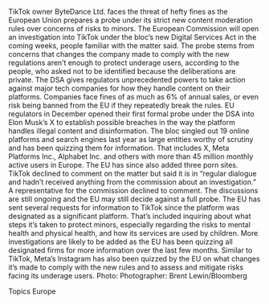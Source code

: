 TikTok owner ByteDance Ltd. faces the threat of hefty fines as the European Union prepares a probe under its strict new content moderation rules over concerns of risks to minors.
The European Commission will open an investigation into TikTok under the bloc’s new Digital Services Act in the coming weeks, people familiar with the matter said. The probe stems from concerns that changes the company made to comply with the new regulations aren’t enough to protect underage users, according to the people, who asked not to be identified because the deliberations are private.
The DSA gives regulators unprecedented powers to take action against major tech companies for how they handle content on their platforms. Companies face fines of as much as 6% of annual sales, or even risk being banned from the EU if they repeatedly break the rules.
EU regulators in December opened their first formal probe under the DSA into Elon Musk’s X to establish possible breaches in the way the platform handles illegal content and disinformation. The bloc singled out 19 online platforms and search engines last year as large entities worthy of scrutiny and has been quizzing them for information. That includes X, Meta Platforms Inc., Alphabet Inc. and others with more than 45 million monthly active users in Europe. The EU has since also added three porn sites.
TikTok declined to comment on the matter but said it is in “regular dialogue and hadn’t received anything from the commission about an investigation.” A representative for the commission declined to comment. The discussions are still ongoing and the EU may still decide against a full probe.
The EU has sent several requests for information to TikTok since the platform was designated as a significant platform. That’s included inquiring about what steps it’s taken to protect minors, especially regarding the risks to mental health and physical health, and how its services are used by children.
More investigations are likely to be added as the EU has been quizzing all designated firms for more information over the last few months. Similar to TikTok, Meta’s Instagram has also been quizzed by the EU on what changes it’s made to comply with the new rules and to assess and mitigate risks facing its underage users.
Photo: Photographer: Brent Lewin/Bloomberg

Topics
Europe
